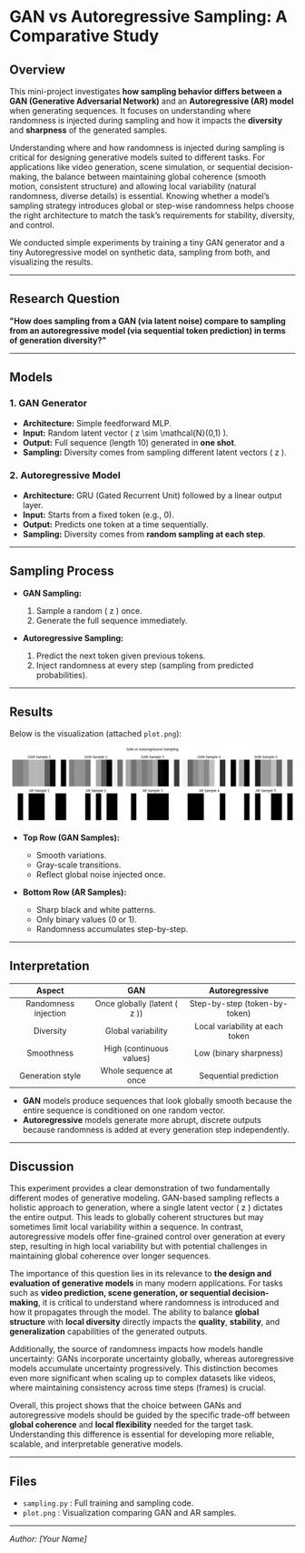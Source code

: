 # GAN vs Autoregressive Sampling: A Comparative Study

## Overview
This mini-project investigates **how sampling behavior differs between a GAN (Generative Adversarial Network)** and an **Autoregressive (AR) model** when generating sequences. It focuses on understanding where randomness is injected during sampling and how it impacts the **diversity** and **sharpness** of the generated samples.

Understanding where and how randomness is injected during sampling is critical for designing generative models suited to different tasks. For applications like video generation, scene simulation, or sequential decision-making, the balance between maintaining global coherence (smooth motion, consistent structure) and allowing local variability (natural randomness, diverse details) is essential. Knowing whether a model’s sampling strategy introduces global or step-wise randomness helps choose the right architecture to match the task’s requirements for stability, diversity, and control.

We conducted simple experiments by training a tiny GAN generator and a tiny Autoregressive model on synthetic data, sampling from both, and visualizing the results.

---

## Research Question

**"How does sampling from a GAN (via latent noise) compare to sampling from an autoregressive model (via sequential token prediction) in terms of generation diversity?"**

---

## Models

### 1. GAN Generator
- **Architecture:** Simple feedforward MLP.
- **Input:** Random latent vector \( z \sim \mathcal{N}(0,1) \).
- **Output:** Full sequence (length 10) generated in **one shot**.
- **Sampling:** Diversity comes from sampling different latent vectors \( z \).

### 2. Autoregressive Model
- **Architecture:** GRU (Gated Recurrent Unit) followed by a linear output layer.
- **Input:** Starts from a fixed token (e.g., 0).
- **Output:** Predicts one token at a time sequentially.
- **Sampling:** Diversity comes from **random sampling at each step**.

---

## Sampling Process

- **GAN Sampling:**
  1. Sample a random \( z \) once.
  2. Generate the full sequence immediately.

- **Autoregressive Sampling:**
  1. Predict the next token given previous tokens.
  2. Inject randomness at every step (sampling from predicted probabilities).

---

## Results

Below is the visualization (attached `plot.png`):

![GAN vs Autoregressive Sampling](plot.png)


- **Top Row (GAN Samples):**
  - Smooth variations.
  - Gray-scale transitions.
  - Reflect global noise injected once.

- **Bottom Row (AR Samples):**
  - Sharp black and white patterns.
  - Only binary values (0 or 1).
  - Randomness accumulates step-by-step.

---

## Interpretation

| Aspect | GAN | Autoregressive |
|:------:|:---:|:--------------:|
| Randomness injection | Once globally (latent \( z \)) | Step-by-step (token-by-token) |
| Diversity | Global variability | Local variability at each token |
| Smoothness | High (continuous values) | Low (binary sharpness) |
| Generation style | Whole sequence at once | Sequential prediction |

- **GAN** models produce sequences that look globally smooth because the entire sequence is conditioned on one random vector.
- **Autoregressive** models generate more abrupt, discrete outputs because randomness is added at every generation step independently.

---

## Discussion

This experiment provides a clear demonstration of two fundamentally different modes of generative modeling. GAN-based sampling reflects a holistic approach to generation, where a single latent vector \( z \) dictates the entire output. This leads to globally coherent structures but may sometimes limit local variability within a sequence. In contrast, autoregressive models offer fine-grained control over generation at every step, resulting in high local variability but with potential challenges in maintaining global coherence over longer sequences.

The importance of this question lies in its relevance to **the design and evaluation of generative models** in many modern applications. For tasks such as **video prediction, scene generation, or sequential decision-making**, it is critical to understand where randomness is introduced and how it propagates through the model. The ability to balance **global structure** with **local diversity** directly impacts the **quality**, **stability**, and **generalization** capabilities of the generated outputs.

Additionally, the source of randomness impacts how models handle uncertainty: GANs incorporate uncertainty globally, whereas autoregressive models accumulate uncertainty progressively. This distinction becomes even more significant when scaling up to complex datasets like videos, where maintaining consistency across time steps (frames) is crucial.

Overall, this project shows that the choice between GANs and autoregressive models should be guided by the specific trade-off between **global coherence** and **local flexibility** needed for the target task. Understanding this difference is essential for developing more reliable, scalable, and interpretable generative models.

---

## Files

- `sampling.py` : Full training and sampling code.
- `plot.png` : Visualization comparing GAN and AR samples.

---

*Author: [Your Name]*

